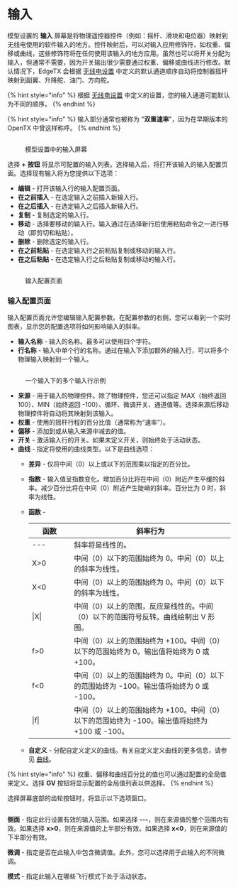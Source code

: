 # 输入

模型设置的 **输入** 屏幕是将物理遥控器控件（例如：摇杆、滑块和电位器）映射到无线电使用的软件输入的地方。控件映射后，可以对输入应用修饰符，如权重、偏移或曲线，这些修饰符将在任何使用该输入的地方应用。虽然也可以将开关分配为输入，但通常不需要，因为开关输出很少需要通过权重、偏移或曲线进行修改。默认情况下，EdgeTX 会根据 [无线电设置](../../radio-settings/radio-setup/) 中定义的默认通道顺序自动将控制器摇杆映射到副翼、升降舵、油门、方向舵。

{% hint style="info" %}
根据 [无线电设置](../../radio-settings/radio-setup/) 中定义的设置，您的输入通道可能默认为不同的顺序。
{% endhint %}

{% hint style="info" %}
输入部分通常也被称为 "**双重速率**"，因为在早期版本的 OpenTX 中曾这样称呼。
{% endhint %}

<figure><img src="//edgetx-static.zkl2333.com/inputs.jpg" alt=""><figcaption><p>模型设置中的输入屏幕</p></figcaption></figure>

选择 **+** **按钮** 将显示可配置的输入列表。选择输入后，将打开该输入的输入配置页面。选择现有输入将为您提供以下选项：

* **编辑** - 打开该输入行的输入配置页面。
* **在之前插入** - 在选定输入之前插入新输入行。
* **在之后插入** - 在选定输入之后插入新输入行。
* **复制** - 复制选定的输入行。
* **移动** - 选择要移动的输入行。输入通过在选择新行后使用粘贴命令之一进行移动（即剪切和粘贴）。
* **删除** - 删除选定的输入行。
* **在之前粘贴** - 在选定输入行之前粘贴复制或移动的输入行。
* **在之后粘贴** - 在选定输入行之后粘贴复制或移动的输入行。

<figure><img src="//edgetx-static.zkl2333.com/inputs2.jpg" alt=""><figcaption><p>输入配置页面</p></figcaption></figure>

### 输入配置页面

输入配置页面允许您编辑输入配置参数。在配置参数的右侧，您可以看到一个实时图表，显示您的配置选项将如何影响输入的斜率。

* **输入名称** - 输入的名称。最多可以使用四个字符。
* **行名称** - 输入中单个行的名称。通过在输入下添加额外的输入行，可以将多个物理输入映射到一个输入。

<figure><img src="//edgetx-static.zkl2333.com/multiple_input_lines.jpg" alt=""><figcaption><p>一个输入下的多个输入行示例</p></figcaption></figure>

* **来源** - 用于输入的物理控件。除了物理控件，您还可以指定 MAX（始终返回 100）、MIN（始终返回 -100）、循环、微调开关、通道值等。选择来源后移动物理控件将自动将其映射到该输入。
* **权重** - 使用的摇杆行程的百分比值（通常称为“速率”）。
* **偏移** - 添加到或从输入来源中减去的值。
* **开关** - 激活输入行的开关。如果未定义开关，则始终处于活动状态。
* **曲线** - 指定将使用的曲线类型。以下是曲线选项：
  * **差异** - 仅将中间（0）以上或以下的范围乘以指定的百分比。
  * **指数** - 输入值呈指数变化。增加百分比将在中间（0）附近产生平缓的斜率。减少百分比将在中间（0）附近产生陡峭的斜率。百分比为 0 时，斜率为线性。
  * **函数** -

      <table><thead><tr><th width="116">函数</th><th width="575">斜率行为</th></tr></thead><tbody><tr><td>---</td><td>斜率将是线性的。</td></tr><tr><td>X>0</td><td>中间（0）以下的范围始终为 0。中间（0）以上的斜率为线性。</td></tr><tr><td>X&#x3C;0</td><td>中间（0）以上的范围始终为 0。中间（0）以下的斜率为线性。</td></tr><tr><td>|X|</td><td>中间（0）以上的范围，反应是线性的。中间（0）以下的范围符号反转。曲线绘制出 V 形图。</td></tr><tr><td>f>0</td><td>中间（0）以上的范围始终为 +100。中间（0）以下的范围始终为 0。输出值将始终为 0 或 +100。</td></tr><tr><td>f&#x3C;0</td><td>中间（0）以上的范围始终为 0。中间（0）以下的范围始终为 -100。输出值将始终为 0 或 -100。</td></tr><tr><td>|f|</td><td>中间（0）以上的范围始终为 +100。中间（0）以下的范围始终为 -100。输出值将始终为 +100 或 -100。</td></tr></tbody></table>
  * **自定义** - 分配自定义定义的曲线。有关自定义定义曲线的更多信息，请参见 [曲线](../curves.md)。

{% hint style="info" %}
权重、偏移和曲线百分比的值也可以通过配置的全局值来定义。选择 **GV** 按钮将显示配置的全局值列表以供选择。
{% endhint %}

选择屏幕底部的齿轮按钮时，将显示以下选项窗口。

<figure><img src="//edgetx-static.zkl2333.com/inputs3.jpg" alt=""><figcaption></figcaption></figure>

**侧面** - 指定此行设置有效的输入范围。如果选择 **---**，则在来源值的整个范围内有效。如果选择 **x>0**，则在来源值的上半部分有效。如果选择 **x<0**，则在来源值的下半部分有效。

**微调** - 指定是否在此输入中包含微调值。此外，您可以选择用于此输入的不同微调。

**模式** - 指定此输入在哪些飞行模式下处于活动状态。